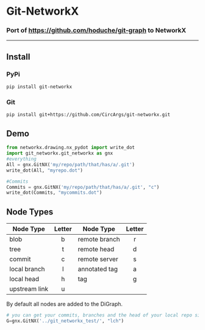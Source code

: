 # Git-NetworkX

### Port of https://github.com/hoduche/git-graph to NetworkX
___

## Install

### PyPi
`pip install git-networkx`
### Git
`pip install git+https://github.com/CircArgs/git-networkx.git`

## Demo

```python
from networkx.drawing.nx_pydot import write_dot
import git_networkx.git_networkx as gnx
#everything
All = gnx.GitNX('my/repo/path/that/has/a/.git')
write_dot(All, "myrepo.dot")

#Commits
Commits = gnx.GitNX('my/repo/path/that/has/a/.git', "c")
write_dot(Commits, "mycommits.dot")

```

## Node Types
| Node Type      | Letter |  Node Type      | Letter |
| -------------- | :----: |  -------------- | :----: |
| blob           | b      |  remote branch  | r      |
| tree           | t      |  remote head    | d      |
| commit         | c      |  remote server  | s      |
| local branch   | l      |  annotated tag  | a      |
| local head     | h      |  tag            | g      |
| upstream link  | u      | 

By default all nodes are added to the DiGraph.
```python
# you can get your commits, branches and the head of your local repo simply with lch
G=gnx.GitNX('../git_networkx_test/', "lch")

```
